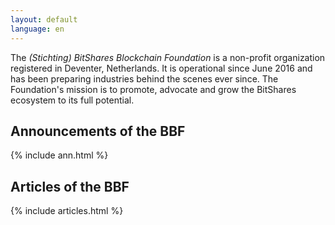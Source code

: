 ```yaml
---
layout: default
language: en
---
```


The *(Stichting) BitShares Blockchain Foundation* is a non-profit organization
registered in Deventer, Netherlands. It is operational since June 2016 and has
been preparing industries behind the scenes ever since. The Foundation's mission
is to promote, advocate and grow the BitShares ecosystem to its full potential.

## Announcements of the BBF

{% include ann.html %}

## Articles of the BBF

{% include articles.html %}
